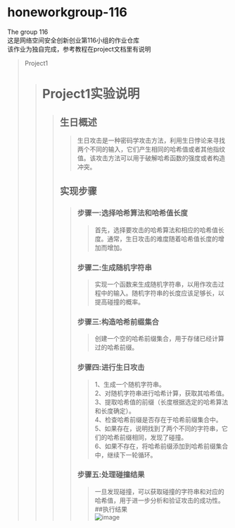 # honeworkgroup-116  
The group 116  
这是网络空间安全创新创业第116小组的作业仓库  
该作业为独自完成，参考教程在project文档里有说明  
> Project1
>> # Project1实验说明    
>>> ## 生日概述  
>>>>  生日攻击是一种密码学攻击方法，利用生日悖论来寻找两个不同的输入，它们产生相同的哈希值或者其他指纹值。该攻击方法可以用于破解哈希函数的强度或者构造冲突。  
>>> ## 实现步骤  
>>>> ### 步骤一:选择哈希算法和哈希值长度  
>>>>> 首先，选择要攻击的哈希算法和相应的哈希值长度。通常，生日攻击的难度随着哈希值长度的增加而增加。  
>>>> ### 步骤二:生成随机字符串  
>>>>> 实现一个函数来生成随机字符串，以用作攻击过程中的输入。随机字符串的长度应该足够长，以提高碰撞的概率。  
>>>> ### 步骤三:构造哈希前缀集合  
>>>>> 创建一个空的哈希前缀集合，用于存储已经计算过的哈希前缀。  
>>>> ### 步骤四:进行生日攻击  
>>>>> 1、生成一个随机字符串。  
>>>>> 2、对随机字符串进行哈希计算，获取其哈希值。  
>>>>> 3、提取哈希值的前缀（长度根据选定的哈希算法和长度确定）。  
>>>>> 4、检查哈希前缀是否存在于哈希前缀集合中。  
>>>>> 5、如果存在，说明找到了两个不同的字符串，它们的哈希前缀相同，发现了碰撞。  
>>>>> 6、如果不存在，将哈希前缀添加到哈希前缀集合中，继续下一轮循环。  
>>>> ### 步骤五:处理碰撞结果  
>>>>> 一旦发现碰撞，可以获取碰撞的字符串和对应的哈希值，用于进一步分析和验证攻击的成功性。  
>>> ##执行结果  
>>>![image](https://github.com/2562908360/honeworkgroup-116/assets/97723386/b0071d01-2143-493c-b789-4279eec195ac)



